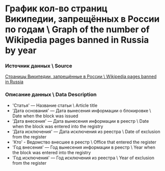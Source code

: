 # График кол-во страниц Википедии, запрещённых в России по годам \ Graph of the number of Wikipedia pages banned in Russia by year


### Источник данных \ Source

[Страницы Википедии, запрещённые в России \ Wikipedia pages banned in Russia](https://ru.wikipedia.org/wiki/%D0%92%D0%B8%D0%BA%D0%B8%D0%BF%D0%B5%D0%B4%D0%B8%D1%8F:%D0%A1%D1%82%D1%80%D0%B0%D0%BD%D0%B8%D1%86%D1%8B_%D0%92%D0%B8%D0%BA%D0%B8%D0%BF%D0%B5%D0%B4%D0%B8%D0%B8,_%D0%B7%D0%B0%D0%BF%D1%80%D0%B5%D1%89%D1%91%D0%BD%D0%BD%D1%8B%D0%B5_%D0%B2_%D0%A0%D0%BE%D1%81%D1%81%D0%B8%D0%B8)

###  Описание данных \ Data Description
* 'Статья' — Название статьи \ Article title
* 'Дата основания' — Дата вынесения информации о блокировке \ Date when the block was issued 
* 'Дата внесения' — Дата вынесения информации в реестр \ Date when the block was entered into the registry
* 'Дата исключения' — Дата исключения из реестра \ Date of exclusion from the register
* 'Кто' - Ведомство внесшее в реестр \ Office that entered the register
* 'Год внесения' — Год вынесения информации в реестр \ Year when the block was entered into the registry
* 'Год исключения' — Год исключения из реестра \ Year of exclusion from the register
